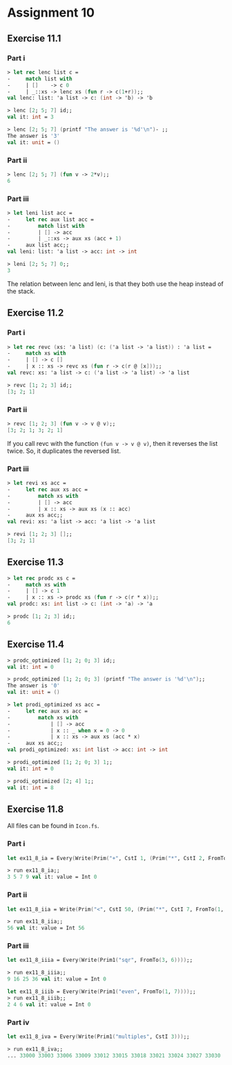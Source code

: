 # Assignment 10

## Exercise 11.1

### Part i

```fsharp
> let rec lenc list c =
-     match list with 
-     | []    -> c 0
-     | _::xs -> lenc xs (fun r -> c(1+r));;
val lenc: list: 'a list -> c: (int -> 'b) -> 'b

> lenc [2; 5; 7] id;;
val it: int = 3

> lenc [2; 5; 7] (printf "The answer is '%d'\n")- ;;
The answer is '3'
val it: unit = ()
```

### Part ii

```fsharp
> lenc [2; 5; 7] (fun v -> 2*v);;
6
```

### Part iii

```fsharp
> let leni list acc =
-     let rec aux list acc =
-         match list with
-         | [] -> acc
-         | _::xs -> aux xs (acc + 1)
-     aux list acc;;
val leni: list: 'a list -> acc: int -> int

> leni [2; 5; 7] 0;;
3
```

The relation between lenc and leni, is that they both use the heap instead of the stack.

## Exercise 11.2

### Part i

```fsharp
> let rec revc (xs: 'a list) (c: ('a list -> 'a list)) : 'a list =
-     match xs with
-     | [] -> c []
-     | x :: xs -> revc xs (fun r -> c(r @ [x]));;
val revc: xs: 'a list -> c: ('a list -> 'a list) -> 'a list

> revc [1; 2; 3] id;;
[3; 2; 1]
```

### Part ii

```fsharp
> revc [1; 2; 3] (fun v -> v @ v);;
[3; 2; 1; 3; 2; 1]
```

If you call revc with the function `(fun v -> v @ v)`, then it reverses the list twice. So, it duplicates the reversed list.

### Part iii

```fsharp
> let revi xs acc =
-     let rec aux xs acc =
-         match xs with
-         | [] -> acc
-         | x :: xs -> aux xs (x :: acc)
-     aux xs acc;;
val revi: xs: 'a list -> acc: 'a list -> 'a list

> revi [1; 2; 3] [];;
[3; 2; 1]
```

## Exercise 11.3

```fsharp
> let rec prodc xs c =
-     match xs with
-     | [] -> c 1
-     | x :: xs -> prodc xs (fun r -> c(r * x));;
val prodc: xs: int list -> c: (int -> 'a) -> 'a

> prodc [1; 2; 3] id;;
6
```

## Exercise 11.4

```fsharp
> prodc_optimized [1; 2; 0; 3] id;;
val it: int = 0

> prodc_optimized [1; 2; 0; 3] (printf "The answer is '%d'\n");;
The answer is '0'
val it: unit = ()
```

```fsharp
> let prodi_optimized xs acc =
-     let rec aux xs acc =
-         match xs with
-             | [] -> acc
-             | x :: _ when x = 0 -> 0
-             | x :: xs -> aux xs (acc * x)
-     aux xs acc;;
val prodi_optimized: xs: int list -> acc: int -> int

> prodi_optimized [1; 2; 0; 3] 1;;
val it: int = 0

> prodi_optimized [2; 4] 1;;
val it: int = 8
```

## Exercise 11.8

All files can be found in `Icon.fs`.

### Part i

```fsharp
let ex11_8_ia = Every(Write(Prim("+", CstI 1, (Prim("*", CstI 2, FromTo(1, 4))))));
```

```fsharp
> run ex11_8_ia;;
3 5 7 9 val it: value = Int 0
```

### Part ii

```fsharp
let ex11_8_iia = Write(Prim("<", CstI 50, (Prim("*", CstI 7, FromTo(1, 10)))));

> run ex11_8_iia;; 
56 val it: value = Int 56
```

### Part iii

```fsharp
let ex11_8_iiia = Every(Write(Prim1("sqr", FromTo(3, 6))));;

> run ex11_8_iiia;;
9 16 25 36 val it: value = Int 0

let ex11_8_iiib = Every(Write(Prim1("even", FromTo(1, 7))));;
> run ex11_8_iiib;;
2 4 6 val it: value = Int 0

```

### Part iv

```fsharp
let ex11_8_iva = Every(Write(Prim1("multiples", CstI 3)));;

> run ex11_8_iva;;
... 33000 33003 33006 33009 33012 33015 33018 33021 33024 33027 33030 ...
```
